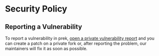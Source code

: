 # Security Policy

## Reporting a Vulnerability

To report a vulnerability in prek, [open a private vulnerability report](https://github.com/j178/prek/security/advisories/new) and you can create a patch on a private fork or, after reporting the problem, our maintainers will fix it as soon as possible.
